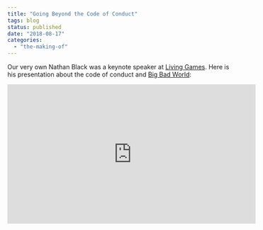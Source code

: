 ```yaml
---
title: "Going Beyond the Code of Conduct"
tags: blog
status: published
date: "2018-08-17"
categories: 
  - "the-making-of"
---
```


Our very own Nathan Black was a keynote speaker at [Living Games](http://www.livinggamesconference.com/). Here is his presentation about the code of conduct and [Big Bad World](https://www.bigbadcon.com/big-bad-world/):

<iframe src="https://www.youtube.com/embed/dPKIGUOCVbI" width="560" height="315" frameborder="0" allowfullscreen="allowfullscreen"></iframe>
